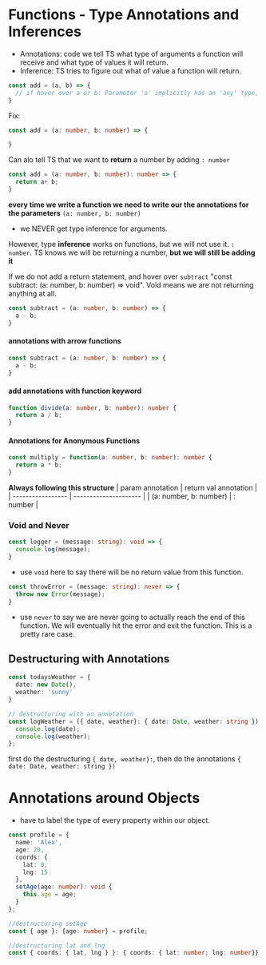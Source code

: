 # Functions - Type Annotations and Inferences
- Annotations: code we tell TS what type of arguments a function will receive and what type of values it will return. 
- Inference: TS tries to figure out what of value a function will return.

```typescript
const add = (a, b) => {
  // if hover over a or b: Parameter 'a' implicitly has an 'any' type, but a better type may be inferred from usage.
}
```
Fix:
```typescript
const add = (a: number, b: number) => {

}
```

Can alo tell TS that we want to **return** a number by adding `: number`
```typescript
const add = (a: number, b: number): number => {
  return a+ b;
}
```

**every time we write a function we need to write our the annotations for the parameters** `(a: number, b: number)`
- we NEVER get type inference for arguments. 

However, type **inference** works on functions, but we will not use it. `: number`. TS knows we will be returning a number, **but we will still be adding it**

If we do not add a return statement, and hover over `subtract` "const subtract: (a: number, b: number) => void". Void means we are not returning anything at all. 
```typescript
const subtract = (a: number, b: number) => {
  a - b;
}
```

#### annotations with arrow functions
```typescript
const subtract = (a: number, b: number) => {
  a - b;
}
```

#### add annotations with function keyword
```typescript
function divide(a: number, b: number): number {
  return a / b;
}
```

#### Annotations for Anonymous Functions
```typescript
const multiply = function(a: number, b: number): number {
  return a * b;
}
```
**Always following this structure**
| param annotation	| return val annotation |
| ----------------- | --------------------- |
| (a: number, b: number)	| : number	|

### Void and Never

```typescript
const logger = (message: string): void => {
  console.log(message);
}
```
- use `void` here to say there will be no return value from this function.

```typescript
const throwError = (message: string): never => {
  throw new Error(message);
}
```
- use `never` to say we are never going to actually reach the end of this function. We will eventually hit the error and exit the function. This is a pretty rare case. 

## Destructuring with Annotations

```typescript
const todaysWeather = {
  date: new Date(),
  weather: 'sunny' 
}

// destructuring with an annotation
const logWeather = ({ date, weather}: { date: Date, weather: string }): void => {
  console.log(date);
  console.log(weather);
};
```

first do the destructuring `{ date, weather}:`, then do the annotations `{ date: Date, weather: string })`


# Annotations around Objects

- have to label the type of every property within our object. 
```typescript
const profile = {
  name: 'Alex',
  age: 20,
  coords: {
    lat: 0,
    lng: 15
  },
  setAge(age: number): void { 
    this.age = age;
  }
};

//destructuring setAge
const { age }: {age: number} = profile;

//destructuring lat and lng
const { coords: { lat, lng } }: { coords: { lat: number; lng: number}} = profile;
```
